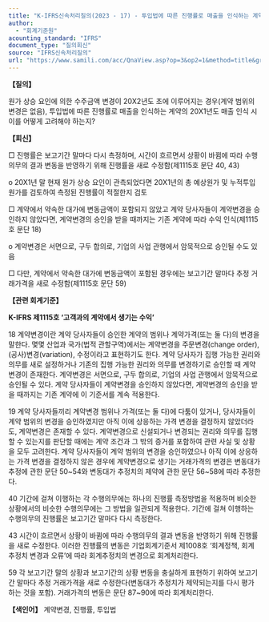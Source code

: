 ```yaml
---
title: "K-IFRS신속처리질의(2023 - 17) - 투입법에 따른 진행률로 매출을 인식하는 계약의 변경"
author:
  - "회계기준원"
acounting_standard: "IFRS"
document_type: "질의회신"
source: "IFRS신속처리질의"
url: "https://www.samili.com/acc/QnaView.asp?op=3&op2=1&method=title&group=2124-15;1&orgcode=3&searchword=&page=6&code=K%2DIFRS%EC%8B%A0%EC%86%8D%EC%B2%98%EB%A6%AC%EC%A7%88%EC%9D%98%2D17%3A20230424"
---
```

**【질의】**

  

원가 상승 요인에 의한 수주금액 변경이 20X2년도 초에 이루어지는 경우(계약 범위의 변경은 없음), 투입법에 따른 진행률로 매출을 인식하는 계약의 20X1년도 매출 인식 시 이를 어떻게 고려해야 하는지?

  
  

**【회신】**

  

□ 진행률은 보고기간 말마다 다시 측정하며, 시간이 흐르면서 상황이 바뀜에 따라 수행의무의 결과 변동을 반영하기 위해 진행률을 새로 수정함(제1115호 문단 40, 43)

  

o 20X1년 말 현재 원가 상승 요인이 관측되었다면 20X1년의 총 예상원가 및 누적투입원가를 검토하여 측정된 진행률이 적절한지 검토

  

□ 계약에서 약속한 대가에 변동금액이 포함되지 않았고 계약 당사자들이 계약변경을 승인하지 않았다면, 계약변경의 승인을 받을 때까지는 기존 계약에 따라 수익 인식(제1115호 문단 18)

  

o 계약변경은 서면으로, 구두 합의로, 기업의 사업 관행에서 암묵적으로 승인될 수도 있음

  

□ 다만, 계약에서 약속한 대가에 변동금액이 포함된 경우에는 보고기간 말마다 추정 거래가격을 새로 수정함(제1115호 문단 59)

  
  

**【관련 회계기준】**

  

**K-IFRS 제1115호 ‘고객과의 계약에서 생기는 수익’**

  

18 계약변경이란 계약 당사자들이 승인한 계약의 범위나 계약가격(또는 둘 다)의 변경을 말한다. 몇몇 산업과 국가(법적 관할구역)에서는 계약변경을 주문변경(change order), (공사)변경(variation), 수정이라고 표현하기도 한다. 계약 당사자가 집행 가능한 권리와 의무를 새로 설정하거나 기존의 집행 가능한 권리와 의무를 변경하기로 승인할 때 계약변경이 존재한다. 계약변경은 서면으로, 구두 합의로, 기업의 사업 관행에서 암묵적으로 승인될 수 있다. 계약 당사자들이 계약변경을 승인하지 않았다면, 계약변경의 승인을 받을 때까지는 기존 계약에 이 기준서를 계속 적용한다.

  

19 계약 당사자들끼리 계약변경 범위나 가격(또는 둘 다)에 다툼이 있거나, 당사자들이 계약 범위의 변경을 승인하였지만 아직 이에 상응하는 가격 변경을 결정하지 않았더라도, 계약변경은 존재할 수 있다. 계약변경으로 신설되거나 변경되는 권리와 의무를 집행할 수 있는지를 판단할 때에는 계약 조건과 그 밖의 증거를 포함하여 관련 사실 및 상황을 모두 고려한다. 계약 당사자들이 계약 범위의 변경을 승인하였으나 아직 이에 상응하는 가격 변경을 결정하지 않은 경우에 계약변경으로 생기는 거래가격의 변경은 변동대가 추정에 관한 문단 50~54와 변동대가 추정치의 제약에 관한 문단 56~58에 따라 추정한다.

  

40 기간에 걸쳐 이행하는 각 수행의무에는 하나의 진행률 측정방법을 적용하며 비슷한 상황에서의 비슷한 수행의무에는 그 방법을 일관되게 적용한다. 기간에 걸쳐 이행하는 수행의무의 진행률은 보고기간 말마다 다시 측정한다.

  

43 시간이 흐르면서 상황이 바뀜에 따라 수행의무의 결과 변동을 반영하기 위해 진행률을 새로 수정한다. 이러한 진행률의 변동은 기업회계기준서 제1008호 ‘회계정책, 회계추정치 변경과 오류’에 따라 회계추정치의 변경으로 회계처리한다.

  

59 각 보고기간 말의 상황과 보고기간의 상황 변동을 충실하게 표현하기 위하여 보고기간 말마다 추정 거래가격을 새로 수정한다(변동대가 추정치가 제약되는지를 다시 평가하는 것을 포함). 거래가격의 변동은 문단 87~90에 따라 회계처리한다.

  
  

**【색인어】** 계약변경, 진행률, 투입법
